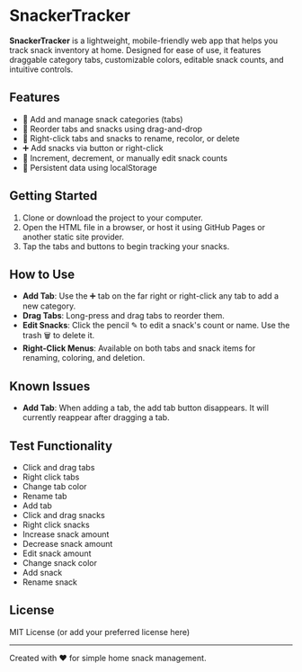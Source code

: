 # SnackerTracker

**SnackerTracker** is a lightweight, mobile-friendly web app that helps you track snack inventory at home. Designed for ease of use, it features draggable category tabs, customizable colors, editable snack counts, and intuitive controls.

## Features

* 🚀 Add and manage snack categories (tabs)
* 🔀 Reorder tabs and snacks using drag-and-drop
* 🎨 Right-click tabs and snacks to rename, recolor, or delete
* ➕ Add snacks via button or right-click
* 🔢 Increment, decrement, or manually edit snack counts
* 💾 Persistent data using localStorage

## Getting Started

1. Clone or download the project to your computer.
2. Open the HTML file in a browser, or host it using GitHub Pages or another static site provider.
3. Tap the tabs and buttons to begin tracking your snacks.

## How to Use

* **Add Tab**: Use the ➕ tab on the far right or right-click any tab to add a new category.
* **Drag Tabs**: Long-press and drag tabs to reorder them.
* **Edit Snacks**: Click the pencil ✎ to edit a snack's count or name. Use the trash 🗑️ to delete it.
* **Right-Click Menus**: Available on both tabs and snack items for renaming, coloring, and deletion.

## Known Issues

* **Add Tab**:  When adding a tab, the add tab button disappears.  It will currently reappear after dragging a tab.

## Test Functionality

* Click and drag tabs
* Right click tabs
* Change tab color
* Rename tab
* Add tab
* Click and drag snacks
* Right click snacks
* Increase snack amount
* Decrease snack amount
* Edit snack amount
* Change snack color
* Add snack
* Rename snack

## License

MIT License (or add your preferred license here)

---

Created with ❤️ for simple home snack management.
